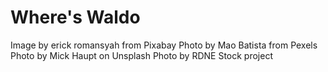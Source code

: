 # Where's Waldo

Image by erick romansyah from Pixabay
Photo by Mao Batista from Pexels
Photo by Mick Haupt on Unsplash
Photo by RDNE Stock project